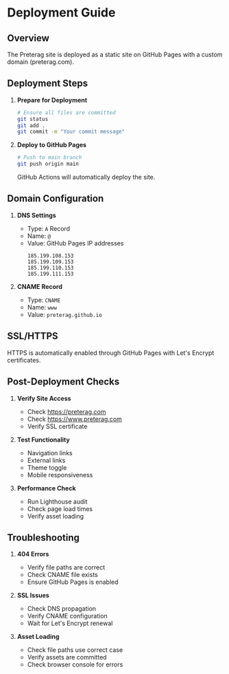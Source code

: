 # Deployment Guide

## Overview

The Preterag site is deployed as a static site on GitHub Pages with a custom domain (preterag.com).

## Deployment Steps

1. **Prepare for Deployment**
   ```bash
   # Ensure all files are committed
   git status
   git add .
   git commit -m "Your commit message"
   ```

2. **Deploy to GitHub Pages**
   ```bash
   # Push to main branch
   git push origin main
   ```

   GitHub Actions will automatically deploy the site.

## Domain Configuration

1. **DNS Settings**
   - Type: `A` Record
   - Name: `@`
   - Value: GitHub Pages IP addresses
     ```
     185.199.108.153
     185.199.109.153
     185.199.110.153
     185.199.111.153
     ```

2. **CNAME Record**
   - Type: `CNAME`
   - Name: `www`
   - Value: `preterag.github.io`

## SSL/HTTPS

HTTPS is automatically enabled through GitHub Pages with Let's Encrypt certificates.

## Post-Deployment Checks

1. **Verify Site Access**
   - Check https://preterag.com
   - Check https://www.preterag.com
   - Verify SSL certificate

2. **Test Functionality**
   - Navigation links
   - External links
   - Theme toggle
   - Mobile responsiveness

3. **Performance Check**
   - Run Lighthouse audit
   - Check page load times
   - Verify asset loading

## Troubleshooting

1. **404 Errors**
   - Verify file paths are correct
   - Check CNAME file exists
   - Ensure GitHub Pages is enabled

2. **SSL Issues**
   - Check DNS propagation
   - Verify CNAME configuration
   - Wait for Let's Encrypt renewal

3. **Asset Loading**
   - Check file paths use correct case
   - Verify assets are committed
   - Check browser console for errors 